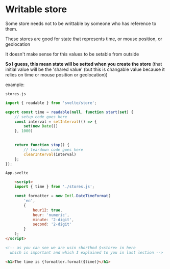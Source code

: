 # Writable store

Some store needs not to be writtable by someone who has reference to them.

These stores are good for state that represents time, or mouse position, or geolocation

It doesn't make sense for this values to be setable from outside

**So I guess, this mean state will be setted when you create the store** (that initial value will be the 'shared value' (but this is changable value because it relies on time or mouse position or geolocation))

example:

`stores.js`

```js
import { readable } from 'svelte/store';

export const time = readable(null, function start(set) {
	// setup code goes here
	const interval = setInterval(() => {
		set(new Date())
	}, 1000)

	
	return function stop() {
		// teardown code goes here
		clearInterval(interval)
	};
});
```

`App.svelte`

```html
	<script>
	import { time } from './stores.js';

	const formatter = new Intl.DateTimeFormat(
		'en',
		{
			hour12: true,
			hour: 'numeric',
			minute: '2-digit',
			second: '2-digit'
		}
	);
</script>

<!-- as you can see we are usin shorthnd $<store> in here
  which is important and which I explained to you in last lection -->

<h1>The time is {formatter.format($time)}</h1>
```

